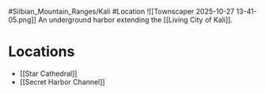 #Silbian_Mountain_Ranges/Kali #Location 
![[Townscaper 2025-10-27 13-41-05.png]]
An underground harbor extending the [[Living City of Kali]].
# Locations
- [[Star Cathedral]]
- [[Secret Harbor Channel]]